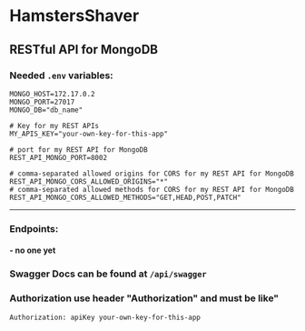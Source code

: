 # HamstersShaver

## RESTful API for MongoDB


### Needed `.env` variables:

```dotenv
MONGO_HOST=172.17.0.2
MONGO_PORT=27017
MONGO_DB="db_name"

# Key for my REST APIs
MY_APIS_KEY="your-own-key-for-this-app"

# port for my REST API for MongoDB
REST_API_MONGO_PORT=8002

# comma-separated allowed origins for CORS for my REST API for MongoDB
REST_API_MONGO_CORS_ALLOWED_ORIGINS="*"
# comma-separated allowed methods for CORS for my REST API for MongoDB
REST_API_MONGO_CORS_ALLOWED_METHODS="GET,HEAD,POST,PATCH"

```


<hr>

### Endpoints:

#### - no one yet


### Swagger Docs can be found at `/api/swagger`

### Authorization use header "Authorization" and must be like"
```
Authorization: apiKey your-own-key-for-this-app
```
